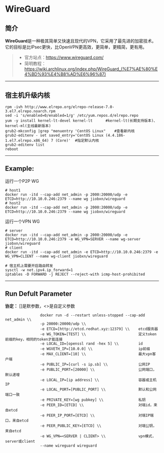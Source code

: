WireGuard
===
## 简介
**WireGuard**是一种极其简单又快速且现代的VPN，它采用了最先进的加密技术。 它的目标是比IPsec更快，比OpenVPN更高效，更简单，更精简，更有用。
> * 官方站点：https://www.wireguard.com/
> * 简明教程：https://wiki.archlinux.org/index.php/WireGuard_(%E7%AE%80%E4%BD%93%E4%B8%AD%E6%96%87)

****

## 宿主机升级内核

    rpm -ivh http://www.elrepo.org/elrepo-release-7.0-3.el7.elrepo.noarch.rpm
    sed -i 's/enabled=0/enabled=1/g' /etc/yum.repos.d/elrepo.repo
    yum -y install kernel-lt-devel kernel-lt      #kernel-lt(长期支持版本)、kernel-ml(主线最新版本)
    grub2-mkconfig |grep "menuentry 'CentOS Linux"    #查看新内核
    grub2-editenv - set saved_entry='CentOS Linux (4.4.186-1.el7.elrepo.x86_64) 7 (Core)'  #指定默认内核
    grub2-editenv list
    reboot

****

## Example:

运行一个P2P WG

    # host1
    docker run -itd --cap-add net_admin -p 2000:20000/udp -e ETCD=http://10.10.0.246:2379 --name wg jiobxn/wireguard
    # host2
    docker run -itd --cap-add net_admin -p 2000:20000/udp -e ETCD=http://10.10.0.246:2379 --name wg jiobxn/wireguard

运行一个VPN WG

    # server
    docker run -itd --cap-add net_admin -p 2000:20000/udp -e ETCD=http://10.10.0.246:2379 -e WG_VPN=SERVER --name wg-server jiobxn/wireguard
    # client
    docker run -itd --cap-add net_admin -e ETCD=http://10.10.0.246:2379 -e WG_VPN=CLIENT --name wg-client jiobxn/wireguard

    # 宿主机上需要开启路由转发
    sysctl -w net.ipv4.ip_forward=1
    iptables -D FORWARD -j REJECT --reject-with icmp-host-prohibited

****

## Run Defult Parameter
**协定：** []是默参数，<>是自定义参数

					docker run -d --restart unless-stopped --cap-add net_admin \\
					-p 20000:20000/udp \\
					-e ETCD=[http://etcd.redhat.xyz:12379] \\    etcd服务器
					-e WG_TOKEN=[TEST] \\                        定义token前缀的key，相同的token才能连接
					-e LOCAL_ID=[openssl rand -hex 5] \\         id
					-e WGVETH_IP=[10.0.0] \\                     ip前缀
					-e MAX_CLIENT=[10] \\                        最大vpn客户端
					-e PUBLIC_IP=[curl -s ip.sb] \\              公网IP
					-e PUBLIC_PORT=[20000] \\                    公网端口，默认递增
					-e LOCAL_IP=[ip address] \\                  容器或主机IP
					-e LOCAL_PORT=[PUBLIC_PORT] \\               默认和公网端口一致
					-e PRIVATE_KEY=[wg pubkey] \\                私钥
					-e PEER_ID=[ETCD] \\                         对端id，来自etcd
					-e PEER_IP_PORT=[ETCD] \\                    对端IP端口，来自etcd
					-e PEER_PUBLIC_KEY=[ETCD] \\                 对端公钥，来自etcd
					-e WG_VPN=<SERVER | CLIENT> \\               vpn模式，server或client
					--name wireguard wireguard
